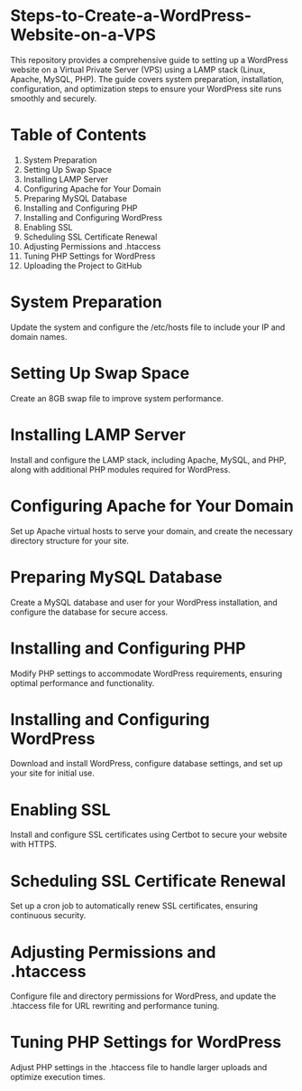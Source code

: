 # Steps-to-Create-a-WordPress-Website-on-a-VPS
This repository provides a comprehensive guide to setting up a WordPress website on a Virtual Private Server (VPS) using a LAMP stack (Linux, Apache, MySQL, PHP). The guide covers system preparation, installation, configuration, and optimization steps to ensure your WordPress site runs smoothly and securely.

# Table of Contents
1. System Preparation
2. Setting Up Swap Space
3. Installing LAMP Server
4. Configuring Apache for Your Domain
5. Preparing MySQL Database
6. Installing and Configuring PHP
7. Installing and Configuring WordPress
8. Enabling SSL
9. Scheduling SSL Certificate Renewal
10. Adjusting Permissions and .htaccess
11. Tuning PHP Settings for WordPress
12. Uploading the Project to GitHub

# System Preparation
Update the system and configure the /etc/hosts file to include your IP and domain names.

# Setting Up Swap Space
Create an 8GB swap file to improve system performance.

# Installing LAMP Server
Install and configure the LAMP stack, including Apache, MySQL, and PHP, along with additional PHP modules required for WordPress.

# Configuring Apache for Your Domain
Set up Apache virtual hosts to serve your domain, and create the necessary directory structure for your site.

# Preparing MySQL Database
Create a MySQL database and user for your WordPress installation, and configure the database for secure access.

# Installing and Configuring PHP
Modify PHP settings to accommodate WordPress requirements, ensuring optimal performance and functionality.

# Installing and Configuring WordPress
Download and install WordPress, configure database settings, and set up your site for initial use.

# Enabling SSL
Install and configure SSL certificates using Certbot to secure your website with HTTPS.

# Scheduling SSL Certificate Renewal
Set up a cron job to automatically renew SSL certificates, ensuring continuous security.

# Adjusting Permissions and .htaccess
Configure file and directory permissions for WordPress, and update the .htaccess file for URL rewriting and performance tuning.

# Tuning PHP Settings for WordPress
Adjust PHP settings in the .htaccess file to handle larger uploads and optimize execution times.

